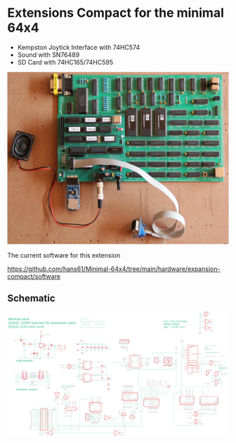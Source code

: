 # Extensions Compact for the minimal 64x4

- Kempston Joytick Interface with 74HC574
- Sound with SN76489
- SD Card with 74HC165/74HC595

![schematic](picture/minimal64x4-with-multiexpansion.jpg)

The current software for this extension

https://github.com/hans61/Minimal-64x4/tree/main/hardware/expansion-compact/software

## Schematic
![schematic](eagle/expansion-sn76489-kempton-sd-rev4.sch.png)



